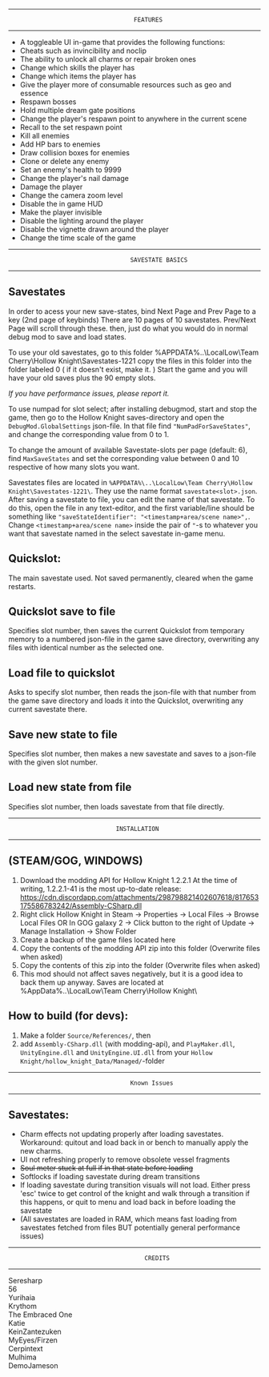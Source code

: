 ----------------------------------------------------------------------------------------
                                       FEATURES
----------------------------------------------------------------------------------------
* A toggleable UI in-game that provides the following functions:
* Cheats such as invincibility and noclip
* The ability to unlock all charms or repair broken ones
* Change which skills the player has
* Change which items the player has
* Give the player more of consumable resources such as geo and essence
* Respawn bosses
* Hold multiple dream gate positions
* Change the player's respawn point to anywhere in the current scene
* Recall to the set respawn point
* Kill all enemies
* Add HP bars to enemies
* Draw collision boxes for enemies
* Clone or delete any enemy
* Set an enemy's health to 9999
* Change the player's nail damage
* Damage the player
* Change the camera zoom level
* Disable the in game HUD
* Make the player invisible
* Disable the lighting around the player
* Disable the vignette drawn around the player
* Change the time scale of the game
----------------------------------------------------------------------------------------
                                      SAVESTATE BASICS
---------------------------------------------------------------------------------------- 

## Savestates
In order to acess your new save-states, bind Next Page and Prev Page to a key (2nd page of keybinds) 
There are 10 pages of 10 savestates.
Prev/Next Page will scroll through these.
then, just do what you would do in normal debug mod to save and load states.

To use your old savestates, go to this folder %APPDATA%\..\LocalLow\Team Cherry\Hollow Knight\Savestates-1221
copy the files in this folder into the folder labeled 0 ( if it doesn't exist, make it. )
Start the game and you will have your old saves plus the 90 empty slots.

*If you have performance issues, please report it.*

To use numpad for slot select; after installing debugmod, start and stop the game, 
then go to the Hollow Knight saves-directory and open the `DebugMod.GlobalSettings` json-file.
In that file find `"NumPadForSaveStates"`, and change the corresponding value from 0 to 1.

To change the amount of available Savestate-slots per page (default: 6), find `MaxSaveStates` and set the corresponding value between 0 and 10 respective of how many slots you want.

Savestates files are located in `%APPDATA%\..\LocalLow\Team Cherry\Hollow Knight\Savestates-1221\`. They use the name format `savestate<slot>.json`.
After saving a savestate to file, you can edit the name of that savestate. To do this, open the file in any text-editor, and the first variable/line should be something like `"saveStateIdentifier": "<timestamp+area/scene name>",`. Change `<timestamp+area/scene name>` inside the pair of `"`-s to whatever you want that savestate named in the select savestate in-game menu.

## Quickslot: 
The main savestate used. Not saved permanently, cleared when the game restarts.

## Quickslot save to file
Specifies slot number, then saves the current Quickslot from temporary memory to a numbered json-file in the game save directory, overwriting any files with identical number as the selected one.

## Load file to quickslot
Asks to specify slot number, then reads the json-file with that number from the game save directory and loads it into the Quickslot, overwriting any current savestate there.

## Save new state to file 
Specifies slot number, then makes a new savestate and saves to a json-file with the given slot number.

## Load new state from file 
Specifies slot number, then loads savestate from that file directly.

----------------------------------------------------------------------------------------
                                  INSTALLATION
----------------------------------------------------------------------------------------

## (STEAM/GOG, WINDOWS)
1) Download the modding API for Hollow Knight 1.2.2.1
	At the time of writing, 1.2.2.1-41 is the most up-to-date release: https://cdn.discordapp.com/attachments/298798821402607618/817653175586783242/Assembly-CSharp.dll
2) Right click Hollow Knight in Steam -> Properties -> Local Files -> Browse Local Files
	OR
	In GOG galaxy 2 -> Click button to the right of Update -> Manage Installation -> Show Folder
3) Create a backup of the game files located here
4) Copy the contents of the modding API zip into this folder (Overwrite files when asked)
5) Copy the contents of this zip into the folder (Overwrite files when asked)
6) This mod should not affect saves negatively, but it is a good idea to back them up anyway.
   Saves are located at %AppData%\..\LocalLow\Team Cherry\Hollow Knight\
      
## How to build (for devs):
1) Make a folder `Source/References/`, then 
2) add `Assembly-CSharp.dll` (with modding-api), and `PlayMaker.dll`, `UnityEngine.dll` and `UnityEngine.UI.dll` from your `Hollow Knight/hollow_knight_Data/Managed/`-folder

----------------------------------------------------------------------------------------
                                      Known Issues
---------------------------------------------------------------------------------------- 
## Savestates:
* Charm effects not updating properly after loading savestates. Workaround: quitout and load back in or bench to manually apply the new charms.
* UI not refreshing properly to remove obsolete vessel fragments
* ~~Soul meter stuck at full if in that state before loading~~
* Softlocks if loading savestate during dream transitions
* If loading savestate during transition visuals will not load. Either press 'esc' twice to get control of the knight and walk through a transition if this happens, or quit to menu and load back in before loading the savestate
* (All savestates are loaded in RAM, which means fast loading from savestates fetched from files BUT potentially general performance issues)

----------------------------------------------------------------------------------------
                                          CREDITS
----------------------------------------------------------------------------------------
Seresharp  
56  
Yurihaia  
Krythom  
The Embraced One  
Katie  
KeinZantezuken  
MyEyes/Firzen  
Cerpintext  
Mulhima  
DemoJameson  


